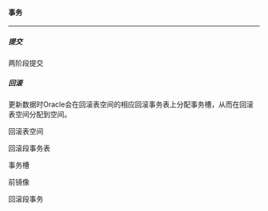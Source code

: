 #### 事务

------

##### 提交

两阶段提交



##### 回滚

更新数据时Oracle会在回滚表空间的相应回滚事务表上分配事务槽，从而在回滚表空间分配到空间。

回滚表空间

回滚段事务表

事务槽

前镜像

回滚段事务